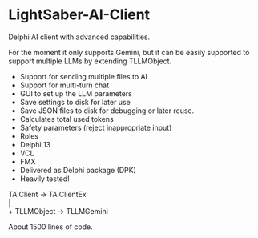 # LightSaber-AI-Client
Delphi AI client with advanced capabilities.  


For the moment it only supports Gemini, but it can be easily supported to support multiple LLMs by extending TLLMObject.  

 * Support for sending multiple files to AI
 * Support for multi-turn chat
 * GUI to set up the LLM parameters
 * Save settings to disk for later use
 * Save JSON files to disk for debugging or later reuse.
 * Calculates total used tokens
 * Safety parameters (reject inappropriate input) 
 * Roles
 * Delphi 13
 * VCL 
 * FMX
 * Delivered as Delphi package (DPK)
 * Heavily tested!   
 
 
TAiClient -> TAiClientEx   
                  |       
                  + TLLMObject -> TLLMGemini  
                  
About 1500 lines of code.  